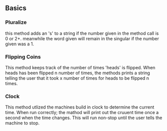 ## Basics

### Pluralize
this method adds an 's' to a string if the number given in the method call is 0 or 2+. meanwhile the word given will remain in the singular if the number given was a 1.

### Flipping Coins
This method keeps track of the number of times 'heads' is flipped. When heads has been flipped n number of times, the methods prints a string telling the user that it took x number of times for heads to be flipped n times.

### Clock
This method utlized the machines build in clock to determine the current time. When run correctly; the mathod will print out the cruuent time once a second when the time changes. This will run non-stop until the user tells the machine to stop.